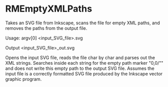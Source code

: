 RMEmptyXMLPaths
===============

Takes an SVG file from Inkscape, scans the file for empty XML paths, and removes the paths from the output file.

Usage:
argv[0] <input_SVG_file>.svg 

Output
<input_SVG_file>_out.svg

Opens the input SVG file, reads the file char by char and parses out the <path /> XML strings.
Searches inside each string for the empty path marker "0,0/"" and does not write this empty path to the output SVG file.
Assumes the input file is a correctly formatted SVG file produced by the Inkscape vector graphic program.  

